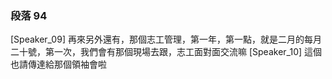 ### 段落 94

[Speaker_09] 再來另外還有，那個志工管理，第一年，第一點，就是二月的每月二十號，第一次，我們會有那個現場去跟，志工面對面交流嘛
[Speaker_10] 這個也請傳達給那個領袖會啦